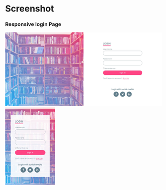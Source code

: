<h1>Screenshot</h1>
<h3>Responsive login Page </h3>

<img src="https://github.com/bhavinbandhiya/Log-in-Page/blob/master/img/ss1.jpg"  alt="" />

<img src="https://github.com/bhavinbandhiya/Log-in-Page/blob/master/img/ss2.jpg"  width="160" alt="" />


